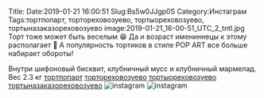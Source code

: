 Title:
Date:2019-01-21 16:00:51
Slug:Bs5w0JJgp0S
Category:Инстаграм
Tags:тортпопарт, тортореховозуево, тортыореховозуево, тортыназаказореховозуево
image:2019-01-21_16-00-51_UTC_2_tntl.jpg
Торт тоже может быть веселым 😁 Да и возраст имениннецы к этому располагает 👧
А популярность тортиков в стиле POP ART все больше набирает обороты!

Внутри шифоновый бисквит, клубничный мусс и клубничный мармелад. Вес 2.3 кг
[тортпопарт]({tag}тортпопарт) [тортореховозуево]({tag}тортореховозуево) [тортыореховозуево]({tag}тортыореховозуево) [тортыназаказореховозуево]({tag}тортыназаказореховозуево)
![instagram]({attach}images/2019-01-21_16-00-51_UTC_2.jpg)
![instagram]({attach}images/2019-01-21_16-00-51_UTC_1.jpg)
